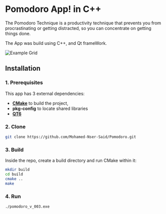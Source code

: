Pomodoro App! in C++
================

The Pomodoro Technique is a productivity technique that prevents you from procrastinating or 
getting distracted, so you can concentrate on getting things done.

The App was build using C++, and Qt frameWork.

![Example Grid]()


## Installation

### 1. Prerequisites

This app has 3 external dependencies:

- **[CMake](https://cmake.org/)** to build the project,
- **pkg-config** to locate shared libraries
- **[QT6](https://doc.qt.io/)**


### 2. Clone

```sh
git clone https://github.com/Mohamed-Nser-Said/Pomodoro.git
```

### 3. Build

Inside the repo, create a build directory and run CMake within it:

```sh
mkdir build
cd build
cmake ..
make
```

### 4. Run

```sh
./pomodoro_v_003.exe
```
